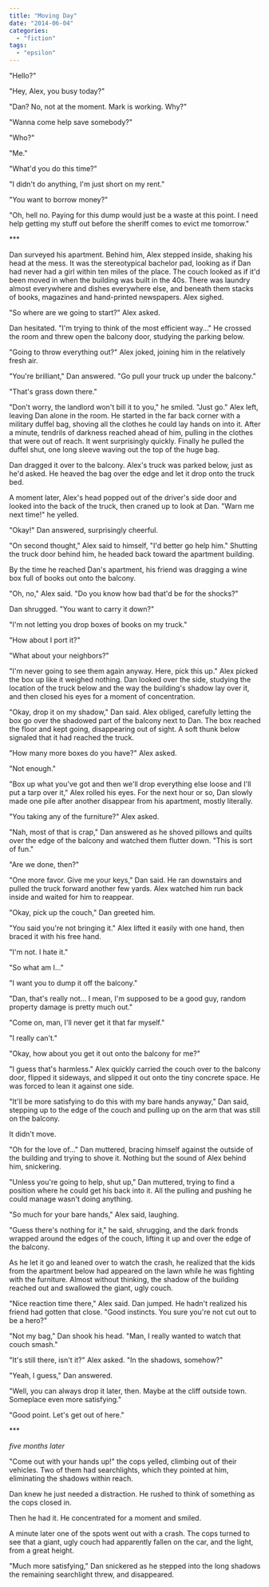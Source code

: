 ```yaml
---
title: "Moving Day"
date: "2014-06-04"
categories: 
  - "fiction"
tags: 
  - "epsilon"
---
```


"Hello?"

"Hey, Alex, you busy today?"

"Dan? No, not at the moment. Mark is working. Why?"

"Wanna come help save somebody?"

"Who?"

"Me."

"What'd you do this time?"

"I didn't do anything, I'm just short on my rent."

"You want to borrow money?"

"Oh, hell no. Paying for this dump would just be a waste at this point. I need help getting my stuff out before the sheriff comes to evict me tomorrow."

\*\*\*

Dan surveyed his apartment. Behind him, Alex stepped inside, shaking his head at the mess. It was the stereotypical bachelor pad, looking as if Dan had never had a girl within ten miles of the place. The couch looked as if it'd been moved in when the building was built in the 40s. There was laundry almost everywhere and dishes everywhere else, and beneath them stacks of books, magazines and hand-printed newspapers. Alex sighed.

"So where are we going to start?" Alex asked.

Dan hesitated. "I'm trying to think of the most efficient way..." He crossed the room and threw open the balcony door, studying the parking below.

"Going to throw everything out?" Alex joked, joining him in the relatively fresh air.

"You're brilliant," Dan answered. "Go pull your truck up under the balcony."

"That's grass down there."

"Don't worry, the landlord won't bill it to you," he smiled. "Just go." Alex left, leaving Dan alone in the room. He started in the far back corner with a military duffel bag, shoving all the clothes he could lay hands on into it. After a minute, tendrils of darkness reached ahead of him, pulling in the clothes that were out of reach. It went surprisingly quickly. Finally he pulled the duffel shut, one long sleeve waving out the top of the huge bag.

Dan dragged it over to the balcony. Alex's truck was parked below, just as he'd asked. He heaved the bag over the edge and let it drop onto the truck bed.

A moment later, Alex's head popped out of the driver's side door and looked into the back of the truck, then craned up to look at Dan. "Warn me next time!" he yelled.

"Okay!" Dan answered, surprisingly cheerful.

"On second thought," Alex said to himself, "I'd better go help him." Shutting the truck door behind him, he headed back toward the apartment building.

By the time he reached Dan's apartment, his friend was dragging a wine box full of books out onto the balcony.

"Oh, no," Alex said. "Do you know how bad that'd be for the shocks?"

Dan shrugged. "You want to carry it down?"

"I'm not letting you drop boxes of books on my truck."

"How about I port it?"

"What about your neighbors?"

"I'm never going to see them again anyway. Here, pick this up." Alex picked the box up like it weighed nothing. Dan looked over the side, studying the location of the truck below and the way the building's shadow lay over it, and then closed his eyes for a moment of concentration.

"Okay, drop it on my shadow," Dan said. Alex obliged, carefully letting the box go over the shadowed part of the balcony next to Dan. The box reached the floor and kept going, disappearing out of sight. A soft thunk below signaled that it had reached the truck.

"How many more boxes do you have?" Alex asked.

"Not enough."

"Box up what you've got and then we'll drop everything else loose and I'll put a tarp over it," Alex rolled his eyes. For the next hour or so, Dan slowly made one pile after another disappear from his apartment, mostly literally.

"You taking any of the furniture?" Alex asked.

"Nah, most of that is crap," Dan answered as he shoved pillows and quilts over the edge of the balcony and watched them flutter down. "This is sort of fun."

"Are we done, then?"

"One more favor. Give me your keys," Dan said. He ran downstairs and pulled the truck forward another few yards. Alex watched him run back inside and waited for him to reappear.

"Okay, pick up the couch," Dan greeted him.

"You said you're not bringing it." Alex lifted it easily with one hand, then braced it with his free hand.

"I'm not. I hate it."

"So what am I..."

"I want you to dump it off the balcony."

"Dan, that's really not... I mean, I'm supposed to be a good guy, random property damage is pretty much out."

"Come on, man, I'll never get it that far myself."

"I really can't."

"Okay, how about you get it out onto the balcony for me?"

"I guess that's harmless." Alex quickly carried the couch over to the balcony door, flipped it sideways, and slipped it out onto the tiny concrete space. He was forced to lean it against one side.

"It'll be more satisfying to do this with my bare hands anyway," Dan said, stepping up to the edge of the couch and pulling up on the arm that was still on the balcony.

It didn't move.

"Oh for the love of..." Dan muttered, bracing himself against the outside of the building and trying to shove it. Nothing but the sound of Alex behind him, snickering.

"Unless you're going to help, shut up," Dan muttered, trying to find a position where he could get his back into it. All the pulling and pushing he could manage wasn't doing anything.

"So much for your bare hands," Alex said, laughing.

"Guess there's nothing for it," he said, shrugging, and the dark fronds wrapped around the edges of the couch, lifting it up and over the edge of the balcony.

As he let it go and leaned over to watch the crash, he realized that the kids from the apartment below had appeared on the lawn while he was fighting with the furniture. Almost without thinking, the shadow of the building reached out and swallowed the giant, ugly couch.

"Nice reaction time there," Alex said. Dan jumped. He hadn't realized his friend had gotten that close. "Good instincts. You sure you're not cut out to be a hero?"

"Not my bag," Dan shook his head. "Man, I really wanted to watch that couch smash."

"It's still there, isn't it?" Alex asked. "In the shadows, somehow?"

"Yeah, I guess," Dan answered.

"Well, you can always drop it later, then. Maybe at the cliff outside town. Someplace even more satisfying."

"Good point. Let's get out of here."

\*\*\*

_five months later_

"Come out with your hands up!" the cops yelled, climbing out of their vehicles. Two of them had searchlights, which they pointed at him, eliminating the shadows within reach.

Dan knew he just needed a distraction. He rushed to think of something as the cops closed in.

Then he had it. He concentrated for a moment and smiled.

A minute later one of the spots went out with a crash. The cops turned to see that a giant, ugly couch had apparently fallen on the car, and the light, from a great height.

"Much more satisfying," Dan snickered as he stepped into the long shadows the remaining searchlight threw, and disappeared.
